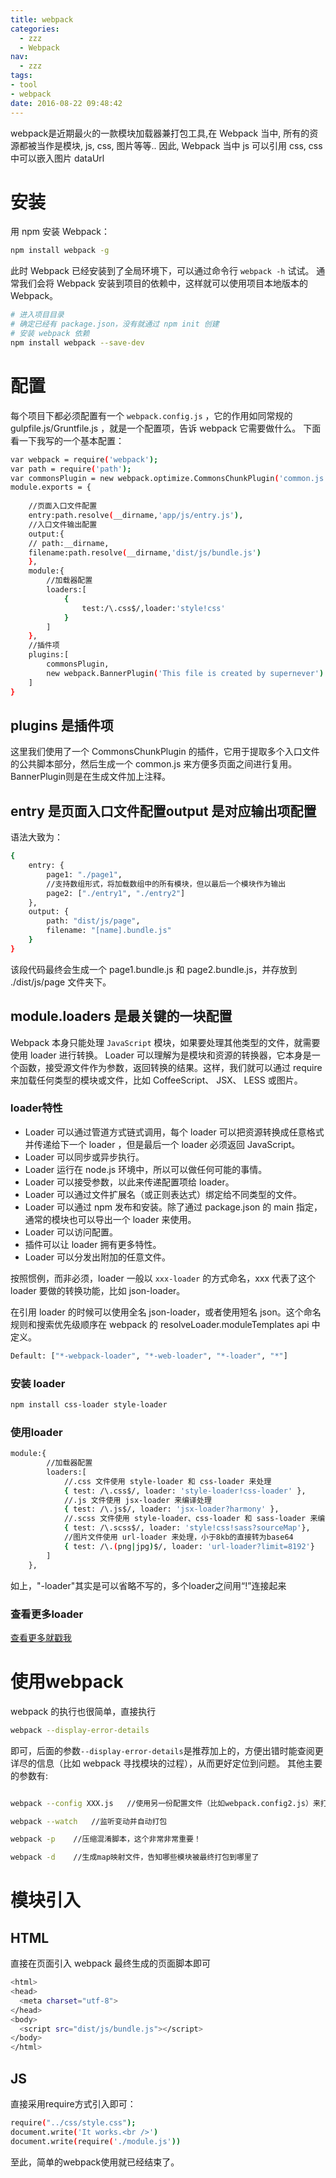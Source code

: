 ```yaml
---
title: webpack
categories:
  - zzz
  - Webpack
nav:
  - zzz
tags:
- tool
- webpack
date: 2016-08-22 09:48:42
---
```

webpack是近期最火的一款模块加载器兼打包工具,在 Webpack 当中, 所有的资源都被当作是模块, js, css, 图片等等..
因此, Webpack 当中 js 可以引用 css, css 中可以嵌入图片 dataUrl
<!--more -->
# 安装
用 npm 安装 Webpack：
```bash
npm install webpack -g
```
此时 Webpack 已经安装到了全局环境下，可以通过命令行 `webpack -h` 试试。
通常我们会将 Webpack 安装到项目的依赖中，这样就可以使用项目本地版本的 Webpack。
```bash
# 进入项目目录
# 确定已经有 package.json，没有就通过 npm init 创建
# 安装 webpack 依赖
npm install webpack --save-dev
```
# 配置
每个项目下都必须配置有一个 `webpack.config.js` ，它的作用如同常规的 gulpfile.js/Gruntfile.js ，就是一个配置项，告诉 webpack 它需要做什么。
下面看一下我写的一个基本配置：
```bash
var webpack = require('webpack');
var path = require('path');
var commonsPlugin = new webpack.optimize.CommonsChunkPlugin('common.js');
module.exports = {
	
    //页面入口文件配置
	entry:path.resolve(__dirname,'app/js/entry.js'),
	//入口文件输出配置
	output:{
	// path:__dirname,
	filename:path.resolve(__dirname,'dist/js/bundle.js')
	},
	module:{
		//加载器配置
		loaders:[
			{
				test:/\.css$/,loader:'style!css'
			}
		]
	},
	//插件项
	plugins:[
		commonsPlugin,
		new webpack.BannerPlugin('This file is created by supernever')
	]
}
```
## plugins 是插件项
这里我们使用了一个 CommonsChunkPlugin 的插件，它用于提取多个入口文件的公共脚本部分，然后生成一个 common.js 来方便多页面之间进行复用。BannerPlugin则是在生成文件加上注释。
## entry 是页面入口文件配置output 是对应输出项配置
语法大致为：
```bash
{
    entry: {
        page1: "./page1",
        //支持数组形式，将加载数组中的所有模块，但以最后一个模块作为输出
        page2: ["./entry1", "./entry2"]
    },
    output: {
        path: "dist/js/page",
        filename: "[name].bundle.js"
    }
}
```
该段代码最终会生成一个 page1.bundle.js 和 page2.bundle.js，并存放到 ./dist/js/page 文件夹下。
## module.loaders 是最关键的一块配置
Webpack 本身只能处理 `JavaScript` 模块，如果要处理其他类型的文件，就需要使用 loader 进行转换。
Loader 可以理解为是模块和资源的转换器，它本身是一个函数，接受源文件作为参数，返回转换的结果。这样，我们就可以通过 require 来加载任何类型的模块或文件，比如 CoffeeScript、 JSX、 LESS 或图片。
### loader特性
- Loader 可以通过管道方式链式调用，每个 loader 可以把资源转换成任意格式并传递给下一个 loader ，但是最后一个 loader 必须返回 JavaScript。
- Loader 可以同步或异步执行。
- Loader 运行在 node.js 环境中，所以可以做任何可能的事情。
- Loader 可以接受参数，以此来传递配置项给 loader。
- Loader 可以通过文件扩展名（或正则表达式）绑定给不同类型的文件。
- Loader 可以通过 npm 发布和安装。除了通过 package.json 的 main 指定，通常的模块也可以导出一个 loader 来使用。
- Loader 可以访问配置。
- 插件可以让 loader 拥有更多特性。
- Loader 可以分发出附加的任意文件。

按照惯例，而非必须，loader 一般以 `xxx-loader` 的方式命名，xxx 代表了这个 loader 要做的转换功能，比如 json-loader。

在引用 loader 的时候可以使用全名 json-loader，或者使用短名 json。这个命名规则和搜索优先级顺序在 webpack 的 resolveLoader.moduleTemplates api 中定义。
```bash
Default: ["*-webpack-loader", "*-web-loader", "*-loader", "*"]
```
### 安装 loader
```bash
npm install css-loader style-loader
```
### 使用loader
```bash
module:{
		//加载器配置
		loaders:[
			//.css 文件使用 style-loader 和 css-loader 来处理
            { test: /\.css$/, loader: 'style-loader!css-loader' },
            //.js 文件使用 jsx-loader 来编译处理
            { test: /\.js$/, loader: 'jsx-loader?harmony' },
            //.scss 文件使用 style-loader、css-loader 和 sass-loader 来编译处理
            { test: /\.scss$/, loader: 'style!css!sass?sourceMap'},
            //图片文件使用 url-loader 来处理，小于8kb的直接转为base64
            { test: /\.(png|jpg)$/, loader: 'url-loader?limit=8192'}
		]
	},
```
如上，"-loader"其实是可以省略不写的，多个loader之间用“!”连接起来
### 查看更多loader
[查看更多就戳我](http://webpack.github.io/docs/list-of-loaders.html)
# 使用webpack
webpack 的执行也很简单，直接执行
```bash
webpack --display-error-details
```
即可，后面的参数`--display-error-details`是推荐加上的，方便出错时能查阅更详尽的信息（比如 webpack 寻找模块的过程），从而更好定位到问题。
其他主要的参数有:
```bash

webpack --config XXX.js   //使用另一份配置文件（比如webpack.config2.js）来打包

webpack --watch   //监听变动并自动打包

webpack -p    //压缩混淆脚本，这个非常非常重要！

webpack -d    //生成map映射文件，告知哪些模块被最终打包到哪里了
```
# 模块引入
## HTML
直接在页面引入 webpack 最终生成的页面脚本即可
```bash
<html>
<head>
  <meta charset="utf-8">
</head>
<body>
  <script src="dist/js/bundle.js"></script>
</body>
</html>
```
## JS
直接采用require方式引入即可：
```bash
require("../css/style.css");
document.write('It works.<br />')
document.write(require('./module.js'))
```
至此，简单的webpack使用就已经结束了。	












